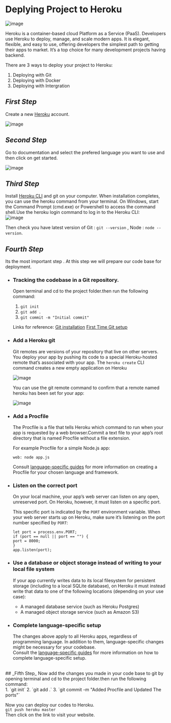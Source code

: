 # Deplying Project to Heroku
![image](https://user-images.githubusercontent.com/76050897/134768494-6b177c30-10e1-4a8e-b146-27ee56248a63.png)

Heroku is a container-based cloud Platform as a Service (PaaS). Developers use Heroku to deploy, manage, and scale modern apps. It is elegant, flexible, and easy to use, offering developers the simplest path to getting their apps to market. It’s a top choice for many development projects having backend.

There are 3 ways to deploy your project to Heroku:
1. Deploying with Git
2. Deploying with Docker
3. Deploying with Intergration

## _First Step_
Create a new [Heroku](https://www.heroku.com/) account.

![image](https://user-images.githubusercontent.com/76050897/134768839-ee5eb806-0d3c-4b31-8124-b39840966082.png)

## _Second Step_
Go to documentation and select the prefered language you want to use and then click on get started.

![image](https://user-images.githubusercontent.com/76050897/134768992-0ef99e79-6363-4adc-9249-3384cc5cd0ea.png)

## _Third Step_
Install [Heroku CLI](https://devcenter.heroku.com/articles/heroku-cli) and git on your computer.
When installation completes, you can use the heroku command from your terminal.
On Windows, start the Command Prompt (cmd.exe) or Powershell to access the command shell.Use the heroku login command to log in to the Heroku CLI:<br>
![image](https://user-images.githubusercontent.com/76050897/134769135-d3edf705-641b-4394-bdfa-b145339538dd.png)

Then check you have latest version of Git : `git --version` , Node : `node --version`.

## _Fourth Step_
Its the most important step . At this step we will prepare our code base for deployment.

* ### Tracking the codebase in a Git repository.
    Open terminal and cd to the project folder.then run the following command:
    1. `git init`
    2. `git add .`
    3. `git commit -m "Initial commit"`

    Links for reference: [Git installation](https://git-scm.com/book/en/v2/Getting-Started-Installing-Git) [First Time Git setup](https://git-scm.com/book/en/v2/Getting-Started-First-Time-Git-Setup)

* ### Add a Heroku git 
    Git remotes are versions of your repository that live on other servers. You deploy your app by pushing its code to a special Heroku-hosted remote that’s associated with your app.
    The `heroku create` CLI command creates a new empty application on Heroku

    ![image](https://user-images.githubusercontent.com/76050897/134769694-a18cdb42-1245-46c7-9154-c922dcb614e9.png)

    You can use the git remote command to confirm that a remote named heroku has been set for your app:

    ![image](https://user-images.githubusercontent.com/76050897/134769712-4cea7af8-b621-4212-a39c-a9a6d0119801.png)

* ### Add a Procfile
    The Procfile is a file that tells Heroku which command to run when your app is requested by a web browser.Commit a text file to your app’s root directory that is named Procfile without a file extension.

    For example Procfile for a simple Node.js app:

    `web: node app.js`

    Consult [language-specific guides](https://devcenter.heroku.com/articles/preparing-a-codebase-for-heroku-deployment#6-complete-language-specific-setup) for more information on creating a Procfile for your chosen language and framework.

* ### Listen on the correct port
    On your local machine, your app’s web server can listen on any open, unreserved port. On Heroku, however, it must listen on a specific port.

    This specific port is indicated by the `PORT` environment variable. When your web server starts up on Heroku, make sure it’s listening on the port number specified by `PORT`:

    ```nodejs
    let port = process.env.PORT;
    if (port == null || port == "") {
    port = 8000;
    }
    app.listen(port);
    ```
* ### Use a database or object storage instead of writing to your local file system
    If your app currently writes data to its local filesystem for persistent storage (including to a local SQLite database), on Heroku it must instead write that data to one of the following locations (depending on your use case):
    * A managed database service (such as Heroku Postgres)
    * A managed object storage service (such as Amazon S3)

* ### Complete language-specific setup
    The changes above apply to all Heroku apps, regardless of programming language. In addition to them, language-specific changes might be necessary for your codebase. <br>
    Consult the [language-specific guides](https://devcenter.heroku.com/articles/preparing-a-codebase-for-heroku-deployment#6-complete-language-specific-setup) for more information on how to complete language-specific setup.
<br>
## _Fifth Step_
Now add the changes you made in your code base to git by opening terminal and cd to the project folder.then run the following command:<br>
1. `git init`
2. `git add .`
3. `git commit -m "Added Procfile and Updated The ports"`

Now you can deploy our codes to Heroku.<br>
`git push heroku master`<br>
Then click on the link to visit your website.